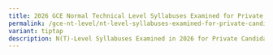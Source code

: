 ```yaml
---
title: 2026 GCE Normal Technical Level Syllabuses Examined for Private Candidates
permalink: /gce-nt-level/nt-level-syllabuses-examined-for-private-candidates-2026/
variant: tiptap
description: N(T)-Level Syllabuses Examined in 2026 for Private Candidates
---
```

